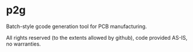 # p2g
Batch-style gcode generation tool for PCB manufacturing.

All rights reserved (to the extents allowed by github), code provided AS-IS, no warranties.
